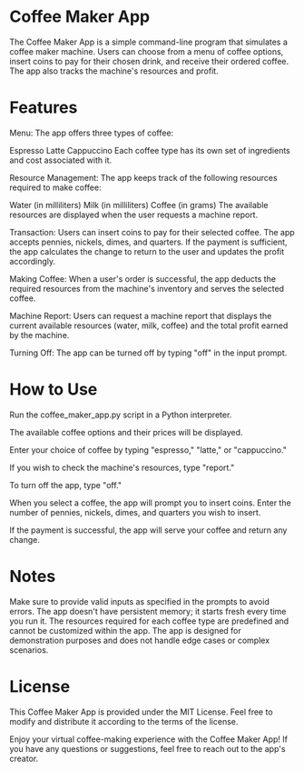 # Coffee Maker App
The Coffee Maker App is a simple command-line program that simulates a coffee maker machine. Users can choose from a menu of coffee options, insert coins to pay for their chosen drink, and receive their ordered coffee. The app also tracks the machine's resources and profit.

# Features
Menu: The app offers three types of coffee:

Espresso
Latte
Cappuccino
Each coffee type has its own set of ingredients and cost associated with it.

Resource Management: The app keeps track of the following resources required to make coffee:

Water (in milliliters)
Milk (in milliliters)
Coffee (in grams)
The available resources are displayed when the user requests a machine report.

Transaction: Users can insert coins to pay for their selected coffee. The app accepts pennies, nickels, dimes, and quarters. If the payment is sufficient, the app calculates the change to return to the user and updates the profit accordingly.

Making Coffee: When a user's order is successful, the app deducts the required resources from the machine's inventory and serves the selected coffee.

Machine Report: Users can request a machine report that displays the current available resources (water, milk, coffee) and the total profit earned by the machine.

Turning Off: The app can be turned off by typing "off" in the input prompt.

# How to Use
Run the coffee_maker_app.py script in a Python interpreter.

The available coffee options and their prices will be displayed.

Enter your choice of coffee by typing "espresso," "latte," or "cappuccino."

If you wish to check the machine's resources, type "report."

To turn off the app, type "off."

When you select a coffee, the app will prompt you to insert coins. Enter the number of pennies, nickels, dimes, and quarters you wish to insert.

If the payment is successful, the app will serve your coffee and return any change.

# Notes
Make sure to provide valid inputs as specified in the prompts to avoid errors.
The app doesn't have persistent memory; it starts fresh every time you run it.
The resources required for each coffee type are predefined and cannot be customized within the app.
The app is designed for demonstration purposes and does not handle edge cases or complex scenarios.

# License
This Coffee Maker App is provided under the MIT License. Feel free to modify and distribute it according to the terms of the license.

Enjoy your virtual coffee-making experience with the Coffee Maker App! If you have any questions or suggestions, feel free to reach out to the app's creator.
